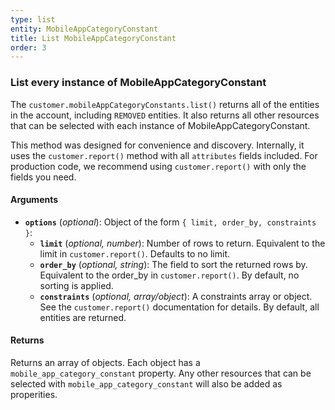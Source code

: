 ```yaml
---
type: list
entity: MobileAppCategoryConstant
title: List MobileAppCategoryConstant
order: 3
---
```


### List every instance of MobileAppCategoryConstant

The `customer.mobileAppCategoryConstants.list()` returns all of the entities in the account, including `REMOVED` entities. It also returns all other resources that can be selected with each instance of MobileAppCategoryConstant.

This method was designed for convenience and discovery. Internally, it uses the `customer.report()` method with all `attributes` fields included. For production code, we recommend using `customer.report()` with only the fields you need.

#### Arguments

- **`options`** (_optional_): Object of the form `{ limit, order_by, constraints }`:
  - **`limit`** (_optional, number_): Number of rows to return. Equivalent to the limit in `customer.report()`. Defaults to no limit.
  - **`order_by`** (_optional, string_): The field to sort the returned rows by. Equivalent to the order_by in `customer.report()`. By default, no sorting is applied.
  - **`constraints`** (_optional, array/object_): A constraints array or object. See the `customer.report()` documentation for details. By default, all entities are returned.

#### Returns

Returns an array of objects.
Each object has a `mobile_app_category_constant` property. Any other resources that can be selected with `mobile_app_category_constant` will also be added as properities.
